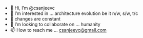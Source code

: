 - 👋 Hi, I’m @csanjeevc
- 👀 I’m interested in ... architecture evolution be it n/w, s/w, t/c
- 🌱 changes are constant
- 💞️ I’m looking to collaborate on ... humanity
- 📫 How to reach me ... csanjeevc@gmail.com

<!---
csanjeevc/csanjeevc is a ✨ special ✨ repository because its `README.md` (this file) appears on your GitHub profile.
You can click the Preview link to take a look at your changes.
--->
